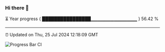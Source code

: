 ### Hi there 👋

⏳ Year progress { ████████████████▁▁▁▁▁▁▁▁▁▁▁▁▁▁ } 56.42 %

---

⏰ Updated on Thu, 25 Jul 2024 12:18:09 GMT

![Progress Bar CI](https://github.com/code-lakshay/GitHub-Actions-Demo/workflows/Progress%20Bar%20CI/badge.svg)

